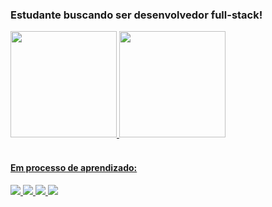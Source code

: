 <h3>Estudante buscando ser desenvolvedor full-stack!</h3>
<div>
  <a href="https://github.com/Welberrr">
  <img height="170em" src="https://github-readme-stats.vercel.app/api?username=Welberrr&show_icons=true&theme=radical&include_all_commits=true&count_private=true">
  <img height="170em" src="https://github-readme-stats.vercel.app/api/top-langs/?username=Welberrr&layout=compact&langs_count=16&theme=radical">
</div>
<br>
<h4>Em processo de aprendizado:</h4>
<div>
  <img src="https://img.shields.io/badge/HTML-239120?style=for-the-badge&logo=html5&logoColor=white">
  <img src="https://img.shields.io/badge/CSS-239120?&style=for-the-badge&logo=css3&logoColor=white">
  <img src="https://img.shields.io/badge/JavaScript-F7DF1E?style=for-the-badge&logo=javascript&logoColor=black">
  <img src="https://img.shields.io/badge/Java-ED8B00?style=for-the-badge&logo=openjdk&logoColor=white">
</div>
<br>
<div>
  <a href="https://img.shields.io/badge/Gmail-D14836?style=for-the-badge&logo=gmail&logoColor=white"></a>
</div>
